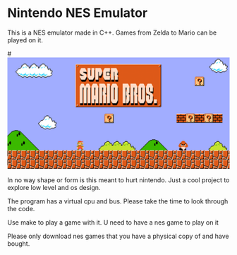 # Nintendo NES Emulator 
This is a NES emulator made in C++. Games from Zelda to Mario can be played on it.

#![Mario](SI_3DSVC_SuperMarioBros.jpg)

In no way shape or form is this meant to hurt nintendo. Just a cool project to explore low level and os design.

The program has a virtual cpu and bus. Please take the time to look through the code.

Use make to play a game with it. U need to have a nes game to play on it

Please only download nes games that you have a physical copy of and have bought.
